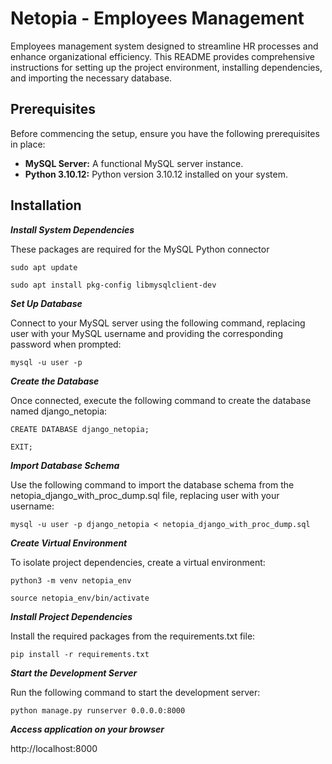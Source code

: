 # Netopia - Employees Management

Employees management system designed to streamline HR processes and enhance organizational efficiency. This README provides comprehensive instructions for setting up the project environment, installing dependencies, and importing the necessary database.

## Prerequisites

Before commencing the setup, ensure you have the following prerequisites in place:

* **MySQL Server:** A functional MySQL server instance.
* **Python 3.10.12:** Python version 3.10.12 installed on your system.

## Installation

***Install System Dependencies***

These packages are required for the MySQL Python connector

`sudo apt update`

`sudo apt install pkg-config libmysqlclient-dev`


***Set Up Database***

Connect to your MySQL server using the following command, replacing user with your MySQL username and providing the corresponding password when prompted:

`mysql -u user -p`


***Create the Database***

Once connected, execute the following command to create the database named django_netopia:

`CREATE DATABASE django_netopia;`

`EXIT;`


***Import Database Schema***

Use the following command to import the database schema from the netopia_django_with_proc_dump.sql file, replacing user with your username:

`mysql -u user -p django_netopia < netopia_django_with_proc_dump.sql`


***Create Virtual Environment***

To isolate project dependencies, create a virtual environment:

`python3 -m venv netopia_env`

`source netopia_env/bin/activate`


***Install Project Dependencies***

Install the required packages from the requirements.txt file:

`pip install -r requirements.txt`


***Start the Development Server***

Run the following command to start the development server:

`python manage.py runserver 0.0.0.0:8000`

***Access application on your browser***

http://localhost:8000
